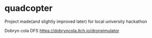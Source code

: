 # quadcopter
Project made(and slightly improved later) for local university hackathon 

Dobryn cola DFS
https://dobryncola.itch.io/droneimulator
